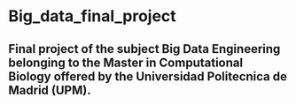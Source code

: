 # Big_data_final_project
## Final project of the subject Big Data Engineering belonging to the Master in Computational Biology offered by the Universidad Politecnica de Madrid (UPM).
